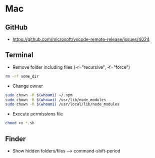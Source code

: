 ﻿# Mac

## GitHub
* https://github.com/microsoft/vscode-remote-release/issues/4024

## Terminal

- Remove folder including files (-r="recursive", -f="force")

```bash
rm -rf some_dir
```

- Change owner

```bash
sudo chown -R $(whoami) ~/.npm
sudo chown -R $(whoami) /usr/lib/node_modules
sudo chown -R $(whoami) /usr/local/lib/node_modules
```

- Execute permissions file
```bash
chmod +x *.sh
```

## Finder
- Show hidden folders/files --> command-shift-period